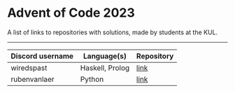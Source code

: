 # Advent of Code 2023

A list of links to repositories with solutions, made by students at the KUL.

---

| Discord username     | Language(s)                 | Repository                                    |
|----------------------|-----------------------------|-----------------------------------------------|
| wiredspast           | Haskell, Prolog             | [link](https://github.com/JonasssC/AoC-2023)  |
| rubenvanlaer         | Python                      | [link](https://github.com/ruben-vl/aoc)       |
